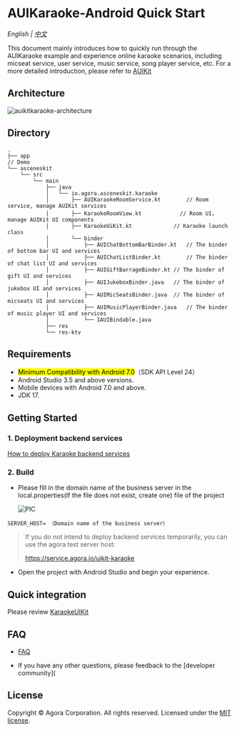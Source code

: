 # AUIKaraoke-Android Quick Start

*English | [中文](README.zh.md)*

This document mainly introduces how to quickly run through the AUIKaraoke example  and experience online karaoke scenarios, including micseat service, user service, music service, song player service, etc. For a more detailed introduction, please refer to  [AUIKit](https://github.com/AgoraIO-Community/AUIKit/blob/main/Android/README.md)

## Architecture

![auikitkaraoke-architecture](https://download.agora.io/demo/release/auikitkaraoke-architecture.png)

## Directory

```
.
├── app                                       				            // Demo
└── asceneskit																				
    └── src
        └── main
            ├── java
            │   └── io.agora.asceneskit.karaoke				
            │       ├── AUIKaraokeRoomService.kt	    // Room service, manage AUIKit services 
            │       ├── KaraokeRoomView.kt            // Room UI，manage AUIKit UI components
            │       ├── KaraokeUiKit.kt           	// Karaoke launch class
            │       └── binder
            │           ├── AUIChatBottomBarBinder.kt	// The binder of bottom bar UI and services
            │           ├── AUIChatListBinder.kt		// The binder of chat list UI and services
            │           ├── AUIGiftBarrageBinder.kt	// The binder of gift UI and services
            │           ├── AUIJukeboxBinder.java 	// The binder of jukebox UI and services
            │           ├── AUIMicSeatsBinder.java	// The binder of micseats UI and services
            │           ├── AUIMusicPlayerBinder.java	// The binder of music player UI and services
            │           └── IAUIBindable.java
            ├── res
            └── res-ktv
```



## Requirements

- <mark>Minimum Compatibility with Android 7.0</mark>（SDK API Level 24）
- Android Studio 3.5 and above versions.
- Mobile devices with Android 7.0 and above.
- JDK 17.

## Getting Started

### 1. Deployment backend services

[How to deploy Karaoke backend services](../backend)  

### 2. Build

- Please fill in the domain name of the business server in the local.properties(If the file does not exist, create one) file of the project
  
  ![PIC](https://accktvpic.oss-cn-beijing.aliyuncs.com/pic/github_readme/uikit/config_serverhost_android.png)

``` 
SERVER_HOST= （Domain name of the business server）
```

> If you do not intend to deploy backend services temporarily, you can use the agora test server host:
>
>  https://service.agora.io/uikit-karaoke


- Open the project with Android Studio and begin your experience.

## Quick integration
Please review [KaraokeUIKit](./doc/KaraokeUIKit.md)

## FAQ

- [FAQ](./doc/KaraokeFAQ.md)

- If you have any other questions, please feedback to the [developer community](

## License

Copyright © Agora Corporation. All rights reserved.
Licensed under the [MIT license](LICENSE).